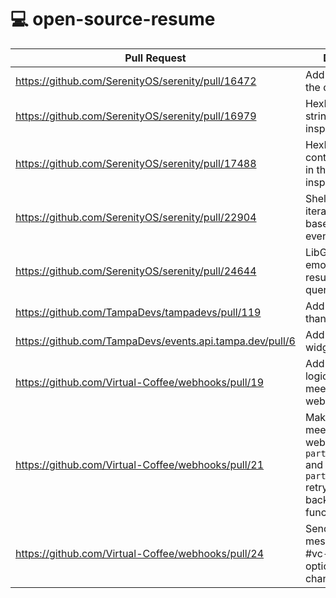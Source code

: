 # 💻 open-source-resume

| Pull Request                                                                                    | Description                                                          |
|-------------------------------------------------------------------------------------------------|----------------------------------------------------------------------|
| https://github.com/SerenityOS/serenity/pull/16472                                               | Add man page for the dd command                                      |
| https://github.com/SerenityOS/serenity/pull/16979                                               | HexEditor: Add strings to the value inspector                        |
| https://github.com/SerenityOS/serenity/pull/17488                                               | HexEditor: Display control characters in the value inspector         |
| https://github.com/SerenityOS/serenity/pull/22904                                               | Shell: Use reverse iterators for string-based history event searches |
| https://github.com/SerenityOS/serenity/pull/24644                                               | LibGUI: Re-rank emoji search results based on query scores |
| https://github.com/TampaDevs/tampadevs/pull/119                                                 | Add post-donation thank you page                                     |
| https://github.com/TampaDevs/events.api.tampa.dev/pull/6                                        | Add Next Event widget endpoint                                       |
| https://github.com/Virtual-Coffee/webhooks/pull/19                                              | Add validation logic for zoom-meeting-webhook-handler                |
| https://github.com/Virtual-Coffee/webhooks/pull/21                                              | Make zoom-meeting-webhook-handler `participant.joined` and `participant.left` retry logic into a background function |
| https://github.com/Virtual-Coffee/webhooks/pull/24                                              | Send reminder message to both #vc-events and optional second channel |
